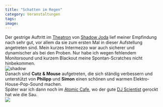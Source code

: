 ```yaml
---
title: "Schatten im Regen"
category: Veranstaltungen
tags: 
image: 
---
```


Der gestrige Auftritt im [Theatron](http://www.theatron.de/) von [Shadow Joda](http://www.shadowjoda.com/) lief meiner Empfindung nach sehr gut, vor allem da sie zum ersten Mal in dieser Aufstellung angetreten sind. Mein kurzes Intermezzo war auch sicherer und dynamischer als bei den Proben. Nur habe ich wegen fehlendem Monitorsound und kurzem Blackout meine Spontan-Scratches nicht hinbekommen.  
![](/images/posts/shadow.jpg "shadow")  
Danach sind **Cutz & Mouse** aufgetreten, die sich ständig verbessern und unterstützt von **Philipp** und **Simon** einen schönen und warmen Elektro-House-Pop-Sound machen.  
Später war ich dann noch im [Atomic Cafe](http://www.atomic.de/), wo der gute [DJ Scientist](http://www.djscientist.com/) gerockt hat wie die Sau.  
![](/images/posts/cutz.jpg)